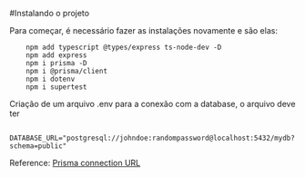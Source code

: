 #Instalando o projeto

Para começar, é necessário fazer as instalações novamente e são elas:
```
    npm add typescript @types/express ts-node-dev -D
    npm add express
    npm i prisma -D
    npm i @prisma/client
    npm i dotenv
    npm i supertest
```

Criação de um arquivo .env para a conexão com a database, o arquivo deve ter
```
    DATABASE_URL="postgresql://johndoe:randompassword@localhost:5432/mydb?schema=public"
```
Reference: [Prisma connection URL](https://www.prisma.io/docs/reference/database-reference/connection-urls)
